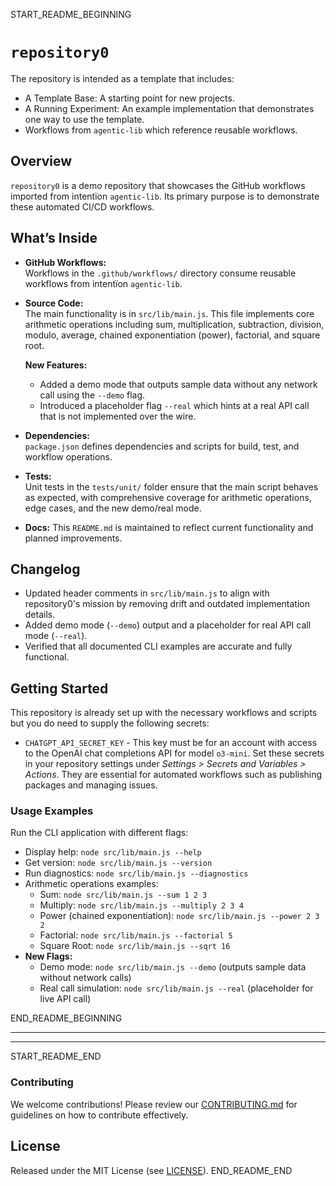 START_README_BEGINNING
# `repository0`

The repository is intended as a template that includes:
* A Template Base: A starting point for new projects.
* A Running Experiment: An example implementation that demonstrates one way to use the template.
* Workflows from `agentic‑lib` which reference reusable workflows.

## Overview
`repository0` is a demo repository that showcases the GitHub workflows imported from intentïon `agentic‑lib`. Its primary purpose is to demonstrate these automated CI/CD workflows.

## What’s Inside

- **GitHub Workflows:**  
  Workflows in the `.github/workflows/` directory consume reusable workflows from intentïon `agentic‑lib`.

- **Source Code:**  
  The main functionality is in `src/lib/main.js`. This file implements core arithmetic operations including sum, multiplication, subtraction, division, modulo, average, chained exponentiation (power), factorial, and square root.
  
  **New Features:**
  - Added a demo mode that outputs sample data without any network call using the `--demo` flag.
  - Introduced a placeholder flag `--real` which hints at a real API call that is not implemented over the wire.

- **Dependencies:**  
  `package.json` defines dependencies and scripts for build, test, and workflow operations.

- **Tests:**  
  Unit tests in the `tests/unit/` folder ensure that the main script behaves as expected, with comprehensive coverage for arithmetic operations, edge cases, and the new demo/real mode.

- **Docs:**
  This `README.md` is maintained to reflect current functionality and planned improvements.

## Changelog
- Updated header comments in `src/lib/main.js` to align with repository0's mission by removing drift and outdated implementation details.
- Added demo mode (`--demo`) output and a placeholder for real API call mode (`--real`).
- Verified that all documented CLI examples are accurate and fully functional.

## Getting Started

This repository is already set up with the necessary workflows and scripts but you do need to supply the following secrets:
- `CHATGPT_API_SECRET_KEY` - This key must be for an account with access to the OpenAI chat completions API for model `o3-mini`.
  Set these secrets in your repository settings under *Settings > Secrets and Variables > Actions*. They are essential for automated workflows such as publishing packages and managing issues.

### Usage Examples

Run the CLI application with different flags:
- Display help: `node src/lib/main.js --help`
- Get version: `node src/lib/main.js --version`
- Run diagnostics: `node src/lib/main.js --diagnostics`
- Arithmetic operations examples:
  - Sum: `node src/lib/main.js --sum 1 2 3`
  - Multiply: `node src/lib/main.js --multiply 2 3 4`
  - Power (chained exponentiation): `node src/lib/main.js --power 2 3 2`
  - Factorial: `node src/lib/main.js --factorial 5`
  - Square Root: `node src/lib/main.js --sqrt 16`
- **New Flags:**
  - Demo mode: `node src/lib/main.js --demo` (outputs sample data without network calls)
  - Real call simulation: `node src/lib/main.js --real` (placeholder for live API call)

END_README_BEGINNING

---

---

START_README_END
### Contributing

We welcome contributions! Please review our [CONTRIBUTING.md](./CONTRIBUTING.md) for guidelines on how to contribute effectively.

## License

Released under the MIT License (see [LICENSE](./LICENSE)).
END_README_END
